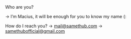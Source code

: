 Who are you?

-> I’m Macius, it will be enough for you to know my name (:

How do I reach you?
-> mail@samethub.com
-> samethubofficial@gmail.com
